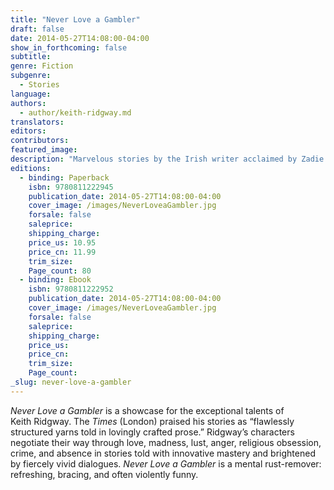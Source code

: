 ```yaml
---
title: "Never Love a Gambler"
draft: false
date: 2014-05-27T14:08:00-04:00
show_in_forthcoming: false
subtitle:
genre: Fiction
subgenre:
  - Stories
language:
authors:
  - author/keith-ridgway.md
translators:
editors:
contributors:
featured_image:
description: "Marvelous stories by the Irish writer acclaimed by Zadie Smith as _idiosyncratic and fascinating_ "
editions:
  - binding: Paperback
    isbn: 9780811222945
    publication_date: 2014-05-27T14:08:00-04:00
    cover_image: /images/NeverLoveaGambler.jpg
    forsale: false
    saleprice:
    shipping_charge:
    price_us: 10.95
    price_cn: 11.99
    trim_size:
    Page_count: 80
  - binding: Ebook
    isbn: 9780811222952
    publication_date: 2014-05-27T14:08:00-04:00
    cover_image: /images/NeverLoveaGambler.jpg
    forsale: false
    saleprice:
    shipping_charge:
    price_us:
    price_cn:
    trim_size:
    Page_count:
_slug: never-love-a-gambler
---
```


_Never Love a Gambler_ is a showcase for the exceptional talents of Keith Ridgway. The _Times_ (London) praised his stories as “flawlessly structured yarns told in lovingly crafted prose.” Ridgway’s characters negotiate their way through love, madness, lust, anger, religious obsession, crime, and absence in stories told with innovative mastery and brightened by fiercely vivid dialogues. _Never Love a Gambler_ is a mental rust-remover: refreshing, bracing, and often violently funny. 


